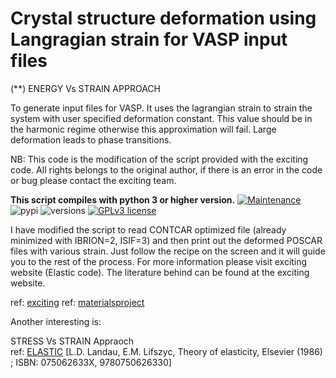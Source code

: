 # Crystal structure deformation using Langragian strain for VASP input files
(**) ENERGY Vs STRAIN APPROACH

To generate input files for VASP. It uses the lagrangian strain to strain the system with user specified deformation constant. This value should be in the harmonic regime otherwise this approximation will fail. Large deformation leads to phase transitions.

NB: This code is the modification of the script provided with the exciting code. All rights belongs to the original author,
if there is an error in the code or bug please contact the exciting team.

**This script compiles with python 3 or higher version.**
[![Maintenance](https://img.shields.io/badge/Maintained%3F-yes-green.svg)](https://GitHub.com/Naereen/StrapDown.js/graphs/commit-activity)
![pypi](https://img.shields.io/pypi/v/pybadges.svg)
![versions](https://img.shields.io/pypi/pyversions/pybadges.svg)
[![GPLv3 license](https://img.shields.io/badge/License-GPLv3-blue.svg)](http://perso.crans.org/besson/LICENSE.html)

I have modified the script to read CONTCAR optimized file (already minimized with IBRION=2, ISIF=3) and then print out the deformed POSCAR files with various strain.
Just follow the recipe on the screen and it will guide you to the rest of the process. For more information please visit exciting website (Elastic code).
The literature behind can be found at the exciting website.


ref: [exciting](http://exciting-code.org/nitrogen-energy-vs-strain-calculations)
ref: [materialsproject](https://wiki.materialsproject.org/Elasticity_calculations)

Another interesting is:

STRESS Vs STRAIN Appraoch  
ref: [ELASTIC](https://elastic.readthedocs.io/en/stable/index.html) 
[L.D. Landau, E.M. Lifszyc, Theory of elasticity, Elsevier (1986) ; ISBN: 075062633X, 9780750626330]
